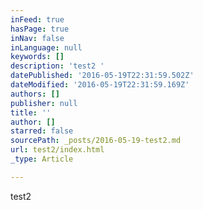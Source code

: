 ```yaml
---
inFeed: true
hasPage: true
inNav: false
inLanguage: null
keywords: []
description: 'test2 '
datePublished: '2016-05-19T22:31:59.502Z'
dateModified: '2016-05-19T22:31:59.169Z'
authors: []
publisher: null
title: ''
author: []
starred: false
sourcePath: _posts/2016-05-19-test2.md
url: test2/index.html
_type: Article

---
```

test2